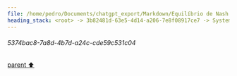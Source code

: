 ```yaml
---
file: /home/pedro/Documents/chatgpt_export/Markdown/Equilíbrio de Nash explicado.md
heading_stack: <root> -> 3b82481d-63e5-4d14-a206-7e8f08917ce7 -> System -> bd7032a3-8956-4632-ab9c-a01fcd623200 -> System -> aaa2817f-485e-4029-8bcc-e22795f2b520 -> User -> 0af197a2-2d3e-44db-87ef-f7e1e1bf7689 -> Assistant -> aaa29528-a303-4f0c-919a-a424bd7e415c -> User -> 5374bac8-7a8d-4b7d-a24c-cde59c531c04
---
```

###### 5374bac8-7a8d-4b7d-a24c-cde59c531c04
[parent ⬆️](#aaa29528-a303-4f0c-919a-a424bd7e415c)
